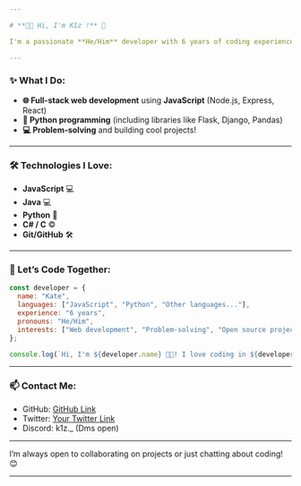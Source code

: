 ```yaml
---

# **👩‍💻 Hi, I'm K1z !** 🌟

I'm a passionate **He/Him** developer with 6 years of coding experience. I specialize in **JavaScript** and **Python**, but I'm also comfortable with other languages. 🚀

---
```


### **✨ What I Do:**
- **🌐 Full-stack web development** using **JavaScript** (Node.js, Express, React)  
- **🐍 Python programming** (including libraries like Flask, Django, Pandas)  
- **💻 Problem-solving** and building cool projects!  

---

### **🛠️ Technologies I Love:**

- **JavaScript** 💻
- **Java** 💻
- **Python** 🐍
- **C# / C** ©️  
- **Git/GitHub** 🛠️  
---

### **💬 Let’s Code Together:**

```javascript
const developer = {
  name: "Kate",
  languages: ["JavaScript", "Python", "Other languages..."],
  experience: "6 years",
  pronouns: "He/Him",
  interests: ["Web development", "Problem-solving", "Open source projects"],
};

console.log(`Hi, I'm ${developer.name} 👩‍💻! I love coding in ${developer.languages.join(", ")}`);
```

---

### **📫 Contact Me:**

- GitHub: [GitHub Link](https://github.com/k1z-Team) 
- Twitter: [Your Twitter Link](https://x.com/K1zTeam)  
- Discord: k1z._ (Dms open)

---

I’m always open to collaborating on projects or just chatting about coding! 😊

---
